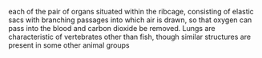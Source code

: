 each of the pair of organs situated within the ribcage, consisting of elastic sacs with branching passages into which air is drawn, so that oxygen can pass into the blood and carbon dioxide be removed. Lungs are characteristic of vertebrates other than fish, though similar structures are present in some other animal groups